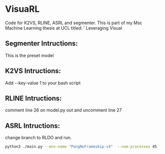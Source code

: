 # VisuaRL
Code for  K2VS, RLINE, ASRL and segmenter. This is part of my Msc Machine Learning thesis at UCL titled:  ' Leveraging Visual 
## Segmenter Intructions:
This is the preset model
## K2VS Intructions:
Add --key-value 1 to your bash script
## RLINE Intructions:
comment line 26 on model.py out and uncomment line 27
## ASRL Intructions:
change branch to RLDO and run.

```bash
python3 ./main.py --env-name "PongNoFrameskip-v4"  --num-processes 45 --priors 1 --key-value 1 --log-dir logs_spare/Pong_folder/ASRL_SEG/Segm_no_mult_kv-0 --game Pong 
```
